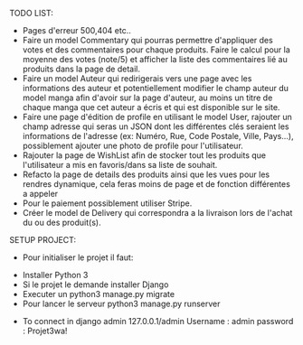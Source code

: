 TODO LIST:
* Pages d'erreur 500,404 etc..
* Faire un model Commentary qui pourras permettre d'appliquer des votes et des commentaires pour chaque produits. Faire le calcul pour la moyenne des votes (note/5) et afficher la liste des commentaires lié au produits dans la page de detail. 
* Faire un model Auteur qui redirigerais vers une page avec les informations des auteur et potentiellement modifier le champ auteur du model manga afin d'avoir sur la page d'auteur, au moins un titre de chaque manga que cet auteur a écris et qui est disponible sur le site.
* Faire une page d'édition de profile en utilisant le model User, rajouter un champ adresse qui seras un JSON dont les différentes clés seraient les informations de l'adresse (ex: Numéro, Rue, Code Postale, Ville, Pays...), possiblement ajouter une photo de profile pour l'utilisateur.
* Rajouter la page de WishList afin de stocker tout les produits que l'utilisateur a mis en favoris/dans sa liste de souhait.
* Refacto la page de details des produits ainsi que les vues pour les rendres dynamique, cela feras moins de page et de fonction différentes a appeler
* Pour le paiement possiblement utiliser Stripe.
* Créer le model de Delivery qui correspondra a la livraison lors de l'achat du ou des produit(s).



SETUP PROJECT:
* Pour initialiser le projet il faut:
- Installer Python 3
- Si le projet le demande installer Django
- Executer un python3 manage.py migrate
- Pour lancer le serveur python3 manage.py runserver



* To connect in django admin 127.0.0.1/admin 
    Username : admin
    password : Projet3wa!